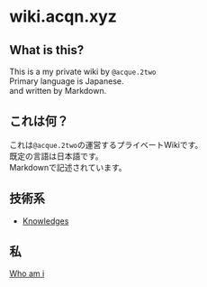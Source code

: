 # wiki.acqn.xyz

## What is this?
This is a my private wiki by `@acque.2two`  
Primary language is Japanese.  
and written by Markdown.  

## これは何？
これは`@acque.2two`の運営するプライベートWikiです。  
既定の言語は日本語です。  
Markdownで記述されています。

## 技術系
* [Knowledges](/Knowledges)

## 私
[Who am i](/Who-am-i)